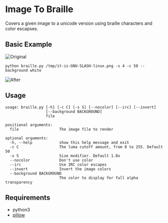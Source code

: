 # Image To Braille
Covers a given image to a unicode version using braille characters and color escapses.

## Basic Example
![Original](https://upload.wikimedia.org/wikipedia/commons/e/ee/GNU%2BLinux.png)

`python braille.py /tmp/it-is-GNU-SLASH-linux.png -s 4 -c 50 --background white`

![After](http://puu.sh/n4m1L/e54e4750a0.png)

## Usage
```
usage: braille.py [-h] [-c C] [-s S] [--nocolor] [--irc] [--invert]
                  [--background BACKGROUND]
                  file

positional arguments:
  file                  The image file to render

optional arguments:
  -h, --help            show this help message and exit
  -c C                  The luma cutoff amount, from 0 to 255. Default 50
  -s S                  Size modifier. Default 1.0x
  --nocolor             Don't use color
  --irc                 Use IRC color escapes
  --invert              Invert the image colors
  --background BACKGROUND
                        The color to display for full alpha transparency
```

## Requirements
* python3
* [pillow](http://python-pillow.org/)

